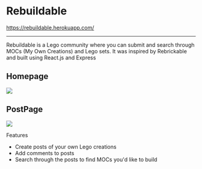 # Rebuildable

https://rebuildable.herokuapp.com/

---
Rebuildable is a Lego community where you can submit and search through MOCs (My Own Creations) and Lego sets. It was inspired by Rebrickable and built using React.js and Express

## Homepage
![](https://imgur.com/IyRjIYs.png)

## PostPage
![](https://imgur.com/wC8ZrXD.png)

Features
* Create posts of your own Lego creations
* Add comments to posts
* Search through the posts to find MOCs you'd like to build
